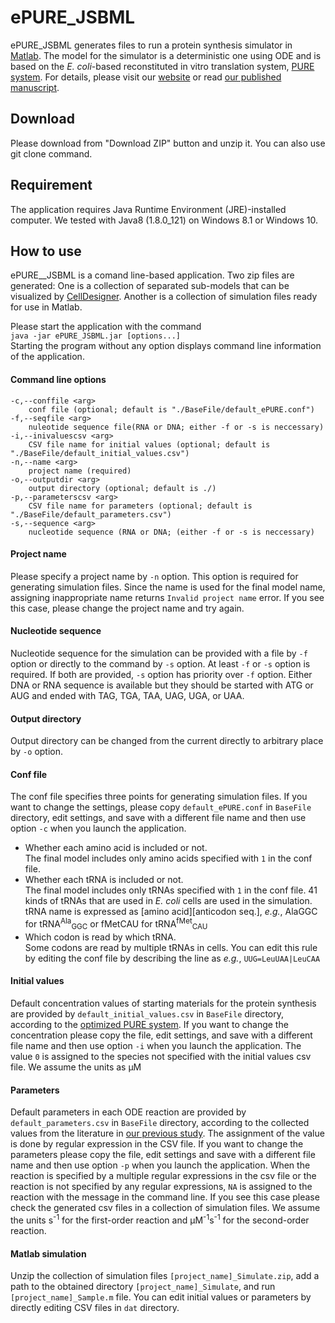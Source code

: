 # ePURE_JSBML
ePURE_JSBML generates files to run a protein synthesis simulator in [Matlab](https://www.mathworks.com/). The model for the simulator is a deterministic one using ODE and is based on the *E. coli*-based reconstituted in vitro translation system, [PURE system](https://www.ncbi.nlm.nih.gov/pubmed/?term=11479568). For details, please visit our [website](https://sites.google.com/view/puresimulator) or read [our published manuscript](https://www.ncbi.nlm.nih.gov/pubmed/?term=28167777).
## Download
Please download from "Download ZIP" button and unzip it. You can also use git clone command.
## Requirement
The application requires Java Runtime Environment (JRE)-installed computer. We tested with Java8 (1.8.0_121) on Windows 8.1 or Windows 10.
## How to use
ePURE__JSBML is a comand line-based application. Two zip files are generated: One is a collection of separated sub-models that can be visualized by [CellDesigner](http://www.celldesigner.org/). Another is a collection of simulation files ready for use in Matlab.  

Please start the application with the command  
`java -jar ePURE_JSBML.jar [options...]`  
Starting the program without any option displays command line information of the application.

#### Command line options  
~~~
-c,--conffile <arg>
    conf file (optional; default is "./BaseFile/default_ePURE.conf")
-f,--seqfile <arg>
    nuleotide sequence file(RNA or DNA; either -f or -s is neccessary)
-i,--inivaluescsv <arg>
    CSV file name for initial values (optional; default is "./BaseFile/default_initial_values.csv")
-n,--name <arg>
    project name (required)
-o,--outputdir <arg>
    output directory (optional; default is ./)
-p,--parameterscsv <arg>
    CSV file name for parameters (optional; default is "./BaseFile/default_parameters.csv")
-s,--sequence <arg>
    nucleotide sequence (RNA or DNA; (either -f or -s is neccessary)
~~~

#### Project name  
Please specify a project name by `-n` option. This option is required for generating simulation files. Since the name is used for the final model name, assigning inappropriate name returns `Invalid project name` error. If you see this case, please change the project name and try again.

#### Nucleotide sequence  
Nucleotide sequence for the simulation can be provided with a file by `-f` option or directly to the command by `-s` option. At least `-f` or `-s` option is required. If both are provided, `-s` option has priority over `-f` option. Either DNA or RNA sequence is available but they should be started with ATG or AUG and ended with TAG, TGA, TAA, UAG, UGA, or UAA.

#### Output directory  
Output directory can be changed from the current directly to arbitrary place by `-o` option.

#### Conf file  
The conf file specifies three points for generating simulation files. If you want to change the settings, please copy `default_ePURE.conf` in `BaseFile` directory, edit settings, and save with a different file name and then use option `-c` when you launch the application.  
  
  - Whether each amino acid is included or not.  
The final model includes only amino acids specified with `1` in the conf file.  
  - Whether each tRNA is included or not.  
The final model includes only tRNAs specified with `1` in the conf file. 41 kinds of tRNAs that are used in *E. coli* cells are used in the simulation. tRNA name is expressed as [amino acid][anticodon seq.], *e.g.*, AlaGGC for tRNA<sup>Ala</sup><sub>GGC</sub> or fMetCAU for tRNA<sup>fMet</sup><sub>CAU</sub>  
  - Which codon is read by which tRNA.  
Some codons are read by multiple tRNAs in cells. You can edit this rule by editing the conf file by describing the line as *e.g.*, `UUG=LeuUAA|LeuCAA`  

#### Initial values
Default concentration values of starting materials for the protein synthesis are provided by `default_initial_values.csv` in `BaseFile` directory, according to the [optimized PURE system](https://www.ncbi.nlm.nih.gov/pubmed/?term=24880499). If you want to change the concentration please copy the file, edit settings, and save with a different file name and then use option `-i` when you launch the application. The value `0` is assigned to the species not specified with the initial values csv file. We assume the units as &#956;M

#### Parameters
Default parameters in each ODE reaction are provided by `default_parameters.csv` in `BaseFile` directory, according to the collected values from the literature in [our previous study](https://www.ncbi.nlm.nih.gov/pubmed/?term=28167777). The assignment of the value is done by regular expression in the CSV file. If you want to change the parameters please copy the file, edit settings and save with a different file name and then use option `-p` when you launch the application. When the reaction is specified by a multiple regular expressions in the csv file or the reaction is not specified by any regular expressions, `NA` is assigned to the reaction with the message in the command line. If you see this case please check the generated csv files in a collection of simulation files. We assume the units s<sup>-1</sup> for the first-order reaction and &#956;M<sup>-1</sup>s<sup>-1</sup> for the second-order reaction.

#### Matlab simulation
Unzip the collection of simulation files `[project_name]_Simulate.zip`, add a path to the obtained directory `[project_name]_Simulate`, and run `[project_name]_Sample.m` file. You can edit initial values or parameters by directly editing CSV files in `dat` directory.

